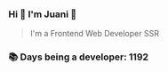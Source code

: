 ### Hi 👋 I&#39;m Juani 🦁

> I&#39;m a Frontend Web Developer SSR

### 📚 Days being a developer: 1192
